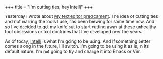 +++
title = "I'm cutting ties, hey Intellj"
+++

Yesterday I wrote about [My text editor predicament](https://www.vernon-grant.com/my-text-editor-predicament/). The idea of cutting ties and not marring the tools I use, has been brewing for some time now. And so I've decided to get my knife out to start cutting away at these unhealthy tool obsessions or tool doctrines that I've developed over the years.

As of today, [Intellj](https://www.jetbrains.com/idea/) is what I'm going to be using. And If something better comes along in the future, I'll switch. I'm going to be using it as is, in its default nature. I'm not going to try and change it into Emacs or Vim.